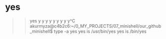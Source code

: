 # yes

>> yes
y
y
y
y
y
y
y
y
y^C
akurmyza@c4b2c6:~/0_MY_PROJECTS/07_minishell/our_github_minishell$ type -a yes
yes is /usr/bin/yes
yes is /bin/yes